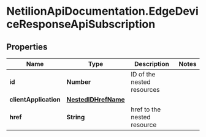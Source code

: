 # NetilionApiDocumentation.EdgeDeviceResponseApiSubscription

## Properties
Name | Type | Description | Notes
------------ | ------------- | ------------- | -------------
**id** | **Number** | ID of the nested resources | 
**clientApplication** | [**NestedIDHrefName**](NestedIDHrefName.md) |  | 
**href** | **String** | href to the nested resource | 


